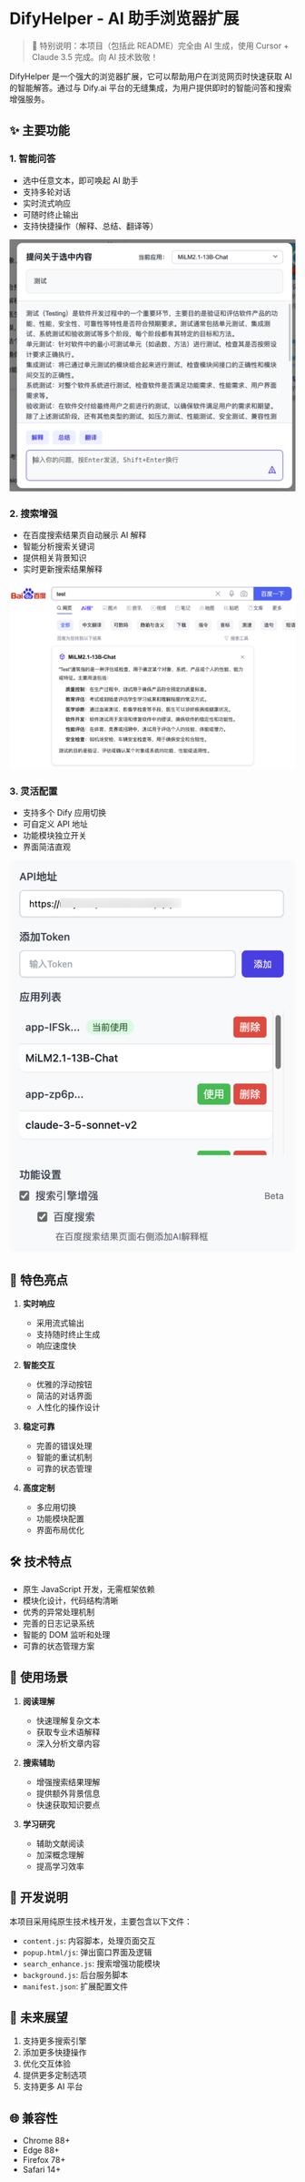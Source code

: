 # DifyHelper - AI 助手浏览器扩展

> 🤖 特别说明：本项目（包括此 README）完全由 AI 生成，使用 Cursor + Claude 3.5 完成。向 AI 技术致敬！

DifyHelper 是一个强大的浏览器扩展，它可以帮助用户在浏览网页时快速获取 AI 的智能解答。通过与 Dify.ai 平台的无缝集成，为用户提供即时的智能问答和搜索增强服务。

## ✨ 主要功能

### 1. 智能问答
- 选中任意文本，即可唤起 AI 助手
- 支持多轮对话
- 实时流式响应
- 可随时终止输出
- 支持快捷操作（解释、总结、翻译等）

![智能问答界面](images/ask.png)

### 2. 搜索增强
- 在百度搜索结果页自动展示 AI 解释
- 智能分析搜索关键词
- 提供相关背景知识
- 实时更新搜索结果解释

![搜索增强功能](images/baidu.png)

### 3. 灵活配置
- 支持多个 Dify 应用切换
- 可自定义 API 地址
- 功能模块独立开关
- 界面简洁直观

![设置页面](images/popup.png)

## 🌟 特色亮点

1. **实时响应**
   - 采用流式输出
   - 支持随时终止生成
   - 响应速度快

2. **智能交互**
   - 优雅的浮动按钮
   - 简洁的对话界面
   - 人性化的操作设计

3. **稳定可靠**
   - 完善的错误处理
   - 智能的重试机制
   - 可靠的状态管理

4. **高度定制**
   - 多应用切换
   - 功能模块配置
   - 界面布局优化

## 🛠️ 技术特点

- 原生 JavaScript 开发，无需框架依赖
- 模块化设计，代码结构清晰
- 优秀的异常处理机制
- 完善的日志记录系统
- 智能的 DOM 监听和处理
- 可靠的状态管理方案

## 🎯 使用场景

1. **阅读理解**
   - 快速理解复杂文本
   - 获取专业术语解释
   - 深入分析文章内容

2. **搜索辅助**
   - 增强搜索结果理解
   - 提供额外背景信息
   - 快速获取知识要点

3. **学习研究**
   - 辅助文献阅读
   - 加深概念理解
   - 提高学习效率

## 📝 开发说明

本项目采用纯原生技术栈开发，主要包含以下文件：

- `content.js`: 内容脚本，处理页面交互
- `popup.html/js`: 弹出窗口界面及逻辑
- `search_enhance.js`: 搜索增强功能模块
- `background.js`: 后台服务脚本
- `manifest.json`: 扩展配置文件

## 🚀 未来展望

1. 支持更多搜索引擎
2. 添加更多快捷操作
3. 优化交互体验
4. 提供更多定制选项
5. 支持更多 AI 平台

## 🌐 兼容性

- Chrome 88+
- Edge 88+
- Firefox 78+
- Safari 14+